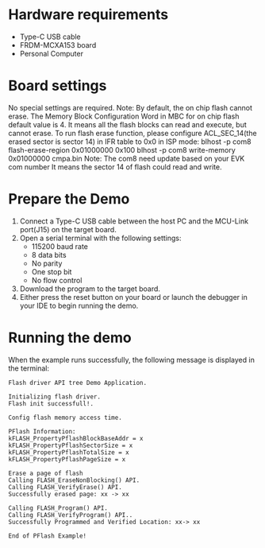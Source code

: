 Hardware requirements
=====================
- Type-C USB cable
- FRDM-MCXA153 board
- Personal Computer

Board settings
============
No special settings are required.
Note: By default, the on chip flash cannot erase. 
The Memory Block Configuration Word in MBC for on chip flash default value is 4.
It means all the flash blocks can read and execute, but cannot erase.
To run flash erase function, please configure ACL_SEC_14(the erased sector is sector 14) in IFR table to 0x0 in ISP mode:
    blhost -p com8 flash-erase-region 0x01000000 0x100
    blhost -p com8 write-memory 0x01000000 cmpa.bin
    Note: The com8 need update based on your EVK com number
It means the sector 14 of flash could read and write.

Prepare the Demo
===============
1.  Connect a Type-C USB cable between the host PC and the MCU-Link port(J15) on the target board.
2.  Open a serial terminal with the following settings:
    - 115200 baud rate
    - 8 data bits
    - No parity
    - One stop bit
    - No flow control
3.  Download the program to the target board.
4.  Either press the reset button on your board or launch the debugger in your IDE to begin running the demo.

Running the demo
================

When the example runs successfully, the following message is displayed in the terminal:

```
Flash driver API tree Demo Application.

Initializing flash driver.
Flash init successfull!.

Config flash memory access time. 

PFlash Information:
kFLASH_PropertyPflashBlockBaseAddr = x
kFLASH_PropertyPflashSectorSize = x
kFLASH_PropertyPflashTotalSize = x
kFLASH_PropertyPflashPageSize = x

Erase a page of flash
Calling FLASH_EraseNonBlocking() API.
Calling FLASH_VerifyErase() API.
Successfully erased page: xx -> xx

Calling FLASH_Program() API.
Calling FLASH_VerifyProgram() API..
Successfully Programmed and Verified Location: xx-> xx

End of PFlash Example!
```

